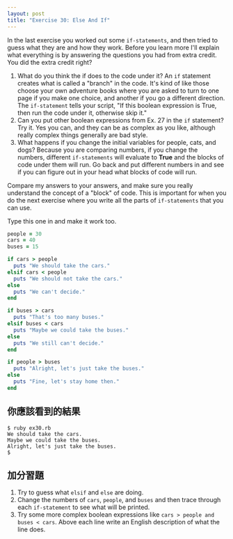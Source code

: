 ```yaml
---
layout: post
title: "Exercise 30: Else And If"
---
```


In the last exercise you worked out some `if-statements`, and then tried to guess what they are and how they work. Before you learn more I'll explain what everything is by answering the questions you had from extra credit. You did the extra credit right?

1. What do you think the if does to the code under it? An `if` statement creates what is called a "branch" in the code. It's kind of like those choose your own adventure books where you are asked to turn to one page if you make one choice, and another if you go a different direction. The `if-statement` tells your script, "If this boolean expression is True, then run the code under it, otherwise skip it."
2. Can you put other boolean expressions from Ex. 27 in the `if` statement? Try it. Yes you can, and they can be as complex as you like, although really complex things generally are bad style.
3. What happens if you change the initial variables for people, cats, and dogs? Because you are comparing numbers, if you change the numbers, different `if-statements` will evaluate to **True** and the blocks of code under them will run. Go back and put different numbers in and see if you can figure out in your head what blocks of code will run.

Compare my answers to your answers, and make sure you really understand the concept of a "block" of code. This is important for when you do the next exercise where you write all the parts of `if-statements` that you can use.

Type this one in and make it work too.

```ruby
people = 30
cars = 40
buses = 15

if cars > people
  puts "We should take the cars."
elsif cars < people
  puts "We should not take the cars."
else
  puts "We can't decide."
end

if buses > cars
  puts "That's too many buses."
elsif buses < cars
  puts "Maybe we could take the buses."
else
  puts "We still can't decide."
end

if people > buses
  puts "Alright, let's just take the buses."
else
  puts "Fine, let's stay home then."
end
```

## 你應該看到的結果

    $ ruby ex30.rb
    We should take the cars.
    Maybe we could take the buses.
    Alright, let's just take the buses.
    $

## 加分習題
1. Try to guess what `elsif` and `else` are doing.
2. Change the numbers of `cars`, `people`, and `buses` and then trace through each `if-statement` to see what will be printed.
3. Try some more complex boolean expressions like `cars > people and buses < cars`.
Above each line write an English description of what the line does.
